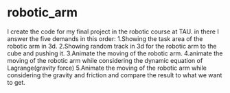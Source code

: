 # robotic_arm
I create the code for my final project in the robotic course at TAU. in there I answer the five demands in this order:
1.Showing the task area of the robotic arm in 3d.
2.Showing random track in 3d for the robotic arm to the cube and pushing it.
3.Animate the moving of the robotic arm.
4.animate the moving of the robotic arm while considering the dynamic equation of Lagrange(gravity force)
5.Animate the moving of the robotic arm while considering the gravity and friction and compare the result to what we want to get.
